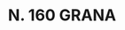 ---
title: "N. 160 GRANA"
plant-name: "N. 160"
plant-number: "160"
plant-xml: "/assets/xml/plant160.xml"
plant-img1: "/assets/img/plant160_verso.jpg"
plant-img2: "/assets/img/plant160.jpg"
plant-title: "N. 160 GRANA"
plant-taxon-link: "http://www.worldfloraonline.org/taxon/wfo-0000290191"
plant-taxon-content: "[Quercus coccifera L.]"
layout: single-xml
---